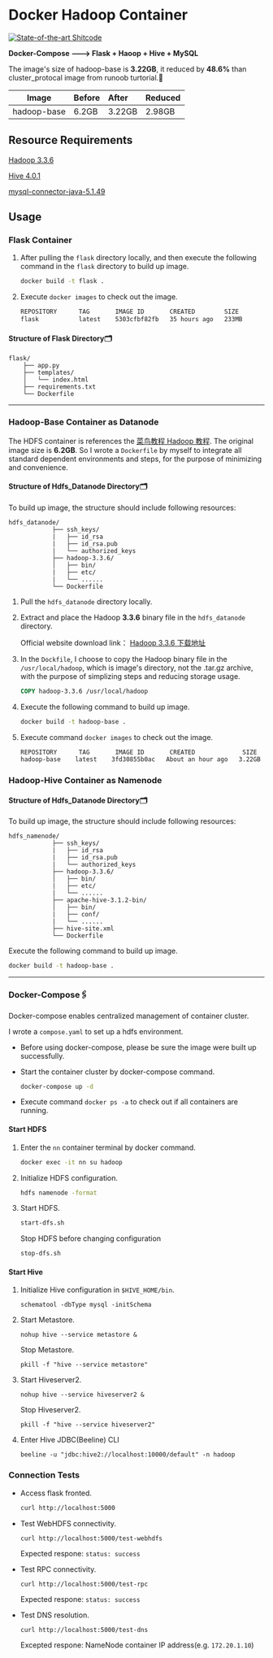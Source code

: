 # Docker Hadoop Container

[![State-of-the-art Shitcode](https://img.shields.io/static/v1?label=State-of-the-art&message=Shitcode&color=7B5804)](https://github.com/trekhleb/state-of-the-art-shitcode)

**Docker-Compose ---> Flask + Haoop + Hive + MySQL**



The image's size of hadoop-base is **3.22GB**, it reduced by **48.6%** than cluster_protocal image from runoob turtorial.🚀

|    Image    |Before|After|Reduced|
|:----------:|:----|:----|:------|
|hadoop-base|6.2GB|3.22GB|2.98GB|

## Resource Requirements

[Hadoop 3.3.6](https://dlcdn.apache.org/hadoop/common/hadoop-3.3.6/hadoop-3.3.6.tar.gz)

[Hive 4.0.1](https://dlcdn.apache.org/hive/hive-4.0.1/apache-hive-4.0.1-bin.tar.gz)

[mysql-connector-java-5.1.49](https://dev.mysql.com/get/Downloads/Connector-J/mysql-connector-java-5.1.49.tar.gz)

## Usage

### Flask Container

1. After pulling the `flask` directory locally, and then execute the following command in the  `flask` directory to build up image.
    ```bash
    docker build -t flask .
    ```

2. Execute `docker images` to check out the image.
    ```bash
    REPOSITORY      TAG       IMAGE ID       CREATED        SIZE
    flask           latest    5303cfbf82fb   35 hours ago   233MB
    ```

#### Structure of Flask Directory🗂️
```
flask/
    ├── app.py
    ├── templates/
    │   └── index.html
    ├── requirements.txt
    └── Dockerfile
```

---

### Hadoop-Base Container as Datanode

The HDFS container is references the [菜鸟教程 Hadoop 教程](https://www.runoob.com/w3cnote/hadoop-tutorial.html). The original image size is **6.2GB**. So I wrote a `Dockerfile` by myself to integrate all standard dependent environments and steps, for the purpose of minimizing and convenience. 

#### Structure of Hdfs_Datanode Directory🗂️

To build up image, the structure should include following resources: 

```
hdfs_datanode/
            ├── ssh_keys/
            |   ├── id_rsa
            |   ├── id_rsa.pub
            |   └── authorized_keys
            ├── hadoop-3.3.6/
            │   ├── bin/
            |   ├── etc/
            |   └── ......
            └── Dockerfile
```
    
1. Pull the `hdfs_datanode` directory locally.

2. Extract and place the Hadoop **3.3.6** binary file in the `hdfs_datanode` directory.

    Official website download link：
    [Hadoop 3.3.6 下载地址](https://dlcdn.apache.org/hadoop/common/hadoop-3.3.6/hadoop-3.3.6.tar.gz)

3. In the `Dockfile`, I choose to copy the Hadoop binary file in the `/usr/local/hadoop`, which is image's directory, not the .tar.gz archive, with the purpose of simplizing steps and reducing storage usage.
    ```Dockerfile
    COPY hadoop-3.3.6 /usr/local/hadoop
    ```

4. Execute the following command to build up image.
    ```bash
    docker build -t hadoop-base .
    ```

5. Execute command `docker images` to check out the image.
    ```bash
    REPOSITORY      TAG       IMAGE ID       CREATED             SIZE
    hadoop-base    latest    3fd30855b0ac   About an hour ago   3.22GB
    ```

### Hadoop-Hive Container as Namenode

#### Structure of Hdfs_Datanode Directory🗂️

To build up image, the structure should include following resources: 

```
hdfs_namenode/
            ├── ssh_keys/
            |   ├── id_rsa
            |   ├── id_rsa.pub
            |   └── authorized_keys
            ├── hadoop-3.3.6/
            │   ├── bin/
            |   ├── etc/
            |   └── ......
            ├── apache-hive-3.1.2-bin/
            │   ├── bin/
            |   ├── conf/
            |   └── ......
            ├── hive-site.xml
            └── Dockerfile
```

Execute the following command to build up image.

```bash
docker build -t hadoop-base .
```

---

### Docker-Compose🖇️

Docker-compose enables centralized management of container cluster.

I wrote a `compose.yaml` to set up a hdfs environment.

- Before using docker-compose, please be sure the image were built up successfully.

- Start the container cluster by docker-compose command.
    ```bash
    docker-compose up -d
    ```

- Execute command `docker ps -a` to check out if all containers are running.

#### Start HDFS

1. Enter the `nn` container terminal by docker command.

    ```bash
    docker exec -it nn su hadoop
    ```

2. Initialize HDFS configuration.
    
    ```bash
    hdfs namenode -format
    ```

3. Start HDFS.

    ```bash
    start-dfs.sh
    ```

    Stop HDFS before changing configuration

    ```bash
    stop-dfs.sh
    ```

#### Start Hive

1. Initialize Hive configuration in `$HIVE_HOME/bin`.

    ```
    schematool -dbType mysql -initSchema
    ```
2. Start Metastore.

    ```
    nohup hive --service metastore &
    ```

    Stop Metastore.

    ```
    pkill -f "hive --service metastore"
    ```

3. Start Hiveserver2.

    ```
    nohup hive --service hiveserver2 &
    ```

    Stop Hiveserver2.

    ```
    pkill -f "hive --service hiveserver2"
    ```

4. Enter Hive JDBC(Beeline) CLI

    ```
    beeline -u "jdbc:hive2://localhost:10000/default" -n hadoop
    ```
    
### Connection Tests

- Access flask fronted.

    ```bash
    curl http://localhost:5000
    ```

- Test WebHDFS connectivity.

    ```bash
    curl http://localhost:5000/test-webhdfs
    ```

    Expected respone: `status: success`

- Test RPC connectivity.

    ```
    curl http://localhost:5000/test-rpc
    ```

    Expected respone: `status: success`

- Test DNS resolution.

    ```
    curl http://localhost:5000/test-dns
    ```

    Excepted respone: NameNode container IP address(e.g. `172.20.1.10`)
